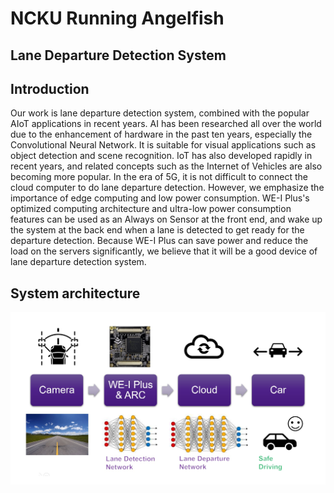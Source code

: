 # NCKU Running Angelfish

## Lane Departure Detection System

## Introduction
Our work is lane departure detection system, combined with the popular AIoT applications in recent years. AI has been researched all over the world due to the enhancement of hardware in the past ten years, especially the Convolutional Neural Network. It is suitable for visual applications such as object detection and scene recognition. IoT has also developed rapidly in recent years, and related concepts such as the Internet of Vehicles are also becoming more popular. In the era of 5G, it is not difficult to connect the cloud computer to do lane departure detection. However, we emphasize the importance of edge computing and low power consumption. WE-I Plus's optimized computing architecture and ultra-low power consumption features can be used as an Always on Sensor at the front end, and wake up the system at the back end when a lane is detected to get ready for the departure detection. Because WE-I Plus can save power and reduce the load on the servers significantly, we believe that it will be a good device of lane departure detection system.

## System architecture
![system](./img/system.jpg)